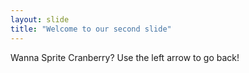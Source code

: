 ```yaml
---
layout: slide
title: "Welcome to our second slide"
---
```

Wanna Sprite Cranberry?
Use the left arrow to go back!
